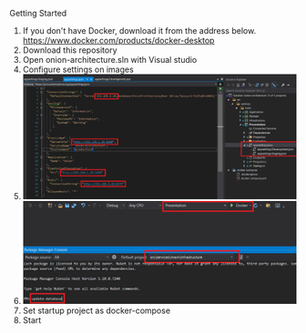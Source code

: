 Getting Started
1. If you don't have Docker, download it from the address below. <br>
https://www.docker.com/products/docker-desktop
3. Download this repository
4. Open onion-architecture.sln with Visual studio
5. Configure settings on images
6. ![alt text](docs/initial-1.png)
7. ![alt text](docs/initial-2.png)
8. Set startup project as docker-compose
9. Start
